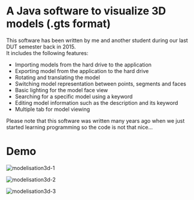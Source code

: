 # A Java software to visualize 3D models (.gts format)

This software has been written by me and another student during our last DUT semester back in 2015.  
It includes the following features:
- Importing models from the hard drive to the application
- Exporting model from the application to the hard drive
- Rotating and translating the model
- Switching model representation between points, segments and faces
- Basic lighting for the model face view
- Searching for a specific model using a keyword
- Editing model information such as the description and its keyword
- Multiple tab for model viewing

Please note that this software was written many years ago when we just started learning programming so the code is not that nice...

# Demo

![modelisation3d-1](https://user-images.githubusercontent.com/9862039/34303069-137c5ef8-e734-11e7-9e45-119b8db25968.png)

![modelisation3d-2](https://user-images.githubusercontent.com/9862039/34303071-146b3c08-e734-11e7-9f24-6f13086efe2c.png)

![modelisation3d-3](https://user-images.githubusercontent.com/9862039/34303072-1550d5d8-e734-11e7-821f-00016fe82920.png)
